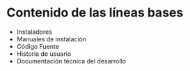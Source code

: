 # Contenido de las líneas bases

* Instaladores
* Manuales de instalación
* Código Fuente
* Historia de usuario
* Documentación técnica del desarrollo





